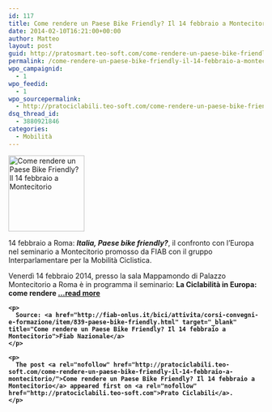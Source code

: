 ```yaml
---
id: 117
title: Come rendere un Paese Bike Friendly? Il 14 febbraio a Montecitorio
date: 2014-02-10T16:21:00+00:00
author: Matteo
layout: post
guid: http://pratosmart.teo-soft.com/come-rendere-un-paese-bike-friendly-il-14-febbraio-a-montecitorio/
permalink: /come-rendere-un-paese-bike-friendly-il-14-febbraio-a-montecitorio/
wpo_campaignid:
  - 1
wpo_feedid:
  - 1
wpo_sourcepermalink:
  - http://pratociclabili.teo-soft.com/come-rendere-un-paese-bike-friendly-il-14-febbraio-a-montecitorio/
dsq_thread_id:
  - 3880921846
categories:
  - Mobilità
---
```

<div>
  <a target="_blank" href="http://fiab-onlus.it/bici/attivita/corsi-convegni-e-formazione/item/839-paese-bike-friendly.html"><img width="150" src="http://pratosmart.teo-soft.com/wp-content/plugins/wp-o-matic/cache/edf639dee0_ac4dbc5bf3793d268025746e30ceec34-S.jpg" alt="Come rendere un Paese Bike Friendly? Il 14 febbraio a Montecitorio" /></a>
</div>

<div>
</div>

<div>
  <p>
    14 febbraio a Roma: <strong><em>Italia, Paese bike friendly?</em></strong>, il confronto con l&#8217;Europa nel seminario a Montecitorio promosso da FIAB con il gruppo Interparlamentare per la Mobilità Ciclistica.
  </p>
</div>

<div>
  <p>
    Venerdì 14 febbraio 2014, presso la sala Mappamondo di Palazzo Montecitorio a Roma è in programma il seminario: <strong>La Ciclabilità in Europa: come rendere <a href="http://fiab-onlus.it/bici/attivita/corsi-convegni-e-formazione/item/839-paese-bike-friendly.html" target="_blank"> &#8230;read more</a></p> 
    
    <p>
      Source: <a href="http://fiab-onlus.it/bici/attivita/corsi-convegni-e-formazione/item/839-paese-bike-friendly.html" target="_blank" title="Come rendere un Paese Bike Friendly? Il 14 febbraio a Montecitorio">Fiab Nazionale</a>
    </p>
    
    <p>
      The post <a rel="nofollow" href="http://pratociclabili.teo-soft.com/come-rendere-un-paese-bike-friendly-il-14-febbraio-a-montecitorio/">Come rendere un Paese Bike Friendly? Il 14 febbraio a Montecitorio</a> appeared first on <a rel="nofollow" href="http://pratociclabili.teo-soft.com">Prato Ciclabili</a>.
    </p>